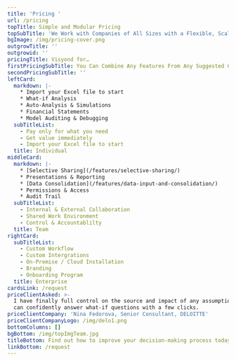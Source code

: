 ```yaml
---
title: 'Pricing '
url: /pricing
topTitle: Simple and Modular Pricing
topSubTitle: 'We Work with Companies of All Sizes with a Flexible, Scalable Solution'
bgImage: /img/pricing-cover.png
outgrowTitle: ''
outgrowid: ''
pricingTitle: Visyond for…
firstPricingSubTitle: You Can Combine Any Features From Any Suggested Categories Below
secondPricingSubTitle: ''
leftCard:
  markdown: |-
    * Import your Excel file to start
    * What-if Analysis
    * Auto-Analysis & Simulations
    * Financial Statements
    * Model Auditing & Debugging
  subTitleList:
    - Pay only for what you need
    - Get value immediately
    - Import your Excel file to start
  title: Individual
middleCard:
  markdown: |-
    * [Selective Sharing](/features/selective-sharing/)
    * Presentations & Reporting
    * [Data Consolidation](/features/data-input-and-consolidation/)
    * Permissions & Access
    * Audit Trail
  subTitleList:
    - Internal & External Collaboration
    - Shared Work Environment
    - Control & Accountablilty
  title: Team
rightCard:
  subTitleList:
    - Custom Workflow
    - Custom Intergrations
    - On-Premise / Cloud Installation
    - Branding
    - Onboarding Program
  title: Enterprise
cardsLink: /request
priceClientAsked: >-
  I have finally full control on the source and impact of any assumptions, and
  can confidently answer what-if questions with a few clicks.
priceClientCompany: 'Nina Fedorova, Senior Consultant, DELOITTE'
priceClientCompanyLogo: /img/delo1.png
bottomColumns: []
bgBottom: /img/topImgTeam.jpg
titleBottom: Find out how to improve your decision-making process today
linkBottom: /request
---
```


